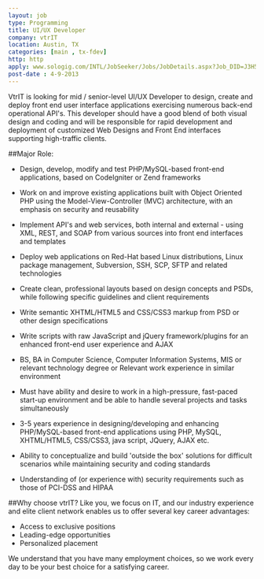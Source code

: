 ```yaml
---
layout: job
type: Programming
title: UI/UX Developer
company: vtrIT
location: Austin, TX
categories: [main , tx-fdev]
http: http
apply: www.sologig.com/INTL/JobSeeker/Jobs/JobDetails.aspx?Job_DID=J3H5B774Q7SGLM6Y5FP
post-date : 4-9-2013
---
```


VtrIT is looking for mid / senior-level UI/UX Developer to design, create and deploy front end user interface applications exercising numerous back-end operational API's. This developer should have a good blend of both visual design and coding and will be responsible for rapid development and deployment of customized Web Designs and Front End interfaces supporting high-traffic clients. 

##Major Role:
* Design, develop, modify and test PHP/MySQL-based front-end applications, based on CodeIgniter or Zend frameworks
* Work on and improve existing applications built with Object Oriented PHP using the Model-View-Controller (MVC) architecture, with an emphasis on security and reusability
* Implement API's and web services, both internal and external - using XML, REST, and SOAP from various sources into front end interfaces and templates
* Deploy web applications on Red-Hat based Linux distributions, Linux package management, Subversion, SSH, SCP, SFTP and related technologies
* Create clean, professional layouts based on design concepts and PSDs, while following specific guidelines and client requirements
* Write semantic XHTML/HTML5 and CSS/CSS3 markup from PSD or other design specifications
* Write scripts with raw JavaScript and jQuery framework/plugins for an enhanced front-end user experience and AJAX

* BS, BA in Computer Science, Computer Information Systems, MIS or relevant technology degree or Relevant work experience in similar environment
* Must have ability and desire to work in a high-pressure, fast-paced start-up environment and be able to handle several projects and tasks simultaneously
* 3-5 years experience in designing/developing and enhancing PHP/MySQL-based front-end applications using PHP, MySQL, XHTML/HTML5, CSS/CSS3, java script, JQuery, AJAX etc.
* Ability to conceptualize and build 'outside the box' solutions for difficult scenarios while maintaining security and coding standards
* Understanding of (or experience with) security requirements such as those of PCI-DSS and HIPAA 

##Why choose vtrIT? 
Like you, we focus on IT, and our industry experience and elite client network enables us to offer several key career advantages:

* Access to exclusive positions
* Leading-edge opportunities
* Personalized placement

We understand that you have many employment choices, so we work every day to be your best choice for a satisfying career.